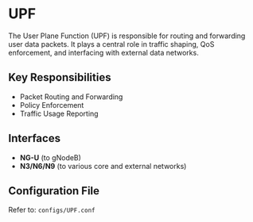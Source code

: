 # UPF

The User Plane Function (UPF) is responsible for routing and forwarding user data packets. It plays a central role in traffic shaping, QoS enforcement, and interfacing with external data networks.

## Key Responsibilities
- Packet Routing and Forwarding
- Policy Enforcement
- Traffic Usage Reporting

## Interfaces
- **NG-U** (to gNodeB)
- **N3/N6/N9** (to various core and external networks)

## Configuration File
Refer to: `configs/UPF.conf`
